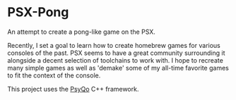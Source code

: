 # PSX-Pong

An attempt to create a pong-like game on the PSX. 

Recently, I set a goal to learn how to create homebrew games for various consoles of the past. PSX seems to have a great community surrounding it alongside a decent selection of toolchains to work with. I hope to recreate many simple games as well as 'demake' some of my all-time favorite games to fit the context of the console. 

This project uses the [PsyQo](https://github.com/pcsx-redux/nugget/tree/main/psyqo) C++ framework. 